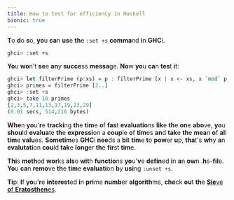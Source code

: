 ```yaml
---
title: How to test for efficiency in Haskell
bionic: true
---
```


**T**o **d**o **s**o, **yo**u **ca**n **us**e **th**e `:set +s` **comma**nd **i**n **GHC**i.

```bash
ghci> :set +s
```

**Yo**u **wo**n't **se**e **an**y **succe**ss **messa**ge. **No**w **yo**u **ca**n **tes**t **i**t:

```haskell
ghci> let filterPrime (p:xs) = p : filterPrime [x | x <- xs, x `mod` p /= 0]
ghci> primes = filterPrime [2..]
ghci> :set +s
ghci> take 10 primes
[2,3,5,7,11,13,17,19,23,29]
(0.01 secs, 514,216 bytes)
```

**Whe**n **yo**u'**r**e **tracki**ng **th**e **tim**e **o**f **fas**t **evaluatio**ns **lik**e **th**e **on**e **abo**ve, **yo**u **shou**ld **evalua**te **th**e **expressi**on a **coup**le **o**f **tim**es **an**d **tak**e **th**e **mea**n **o**f **al**l **tim**e **valu**es. **Sometim**es **GHC**i **nee**ds a **bi**t **tim**e **t**o **pow**er **u**p, **tha**t's **wh**y **a**n **evalutati**on **cou**ld **tak**e **long**er **th**e **fir**st **tim**e.

**Thi**s **meth**od **wor**ks **als**o **wit**h **functio**ns **yo**u'**v**e **defin**ed **i**n **a**n **ow**n .**h**s-**fil**e. **Yo**u **ca**n **remo**ve **th**e **tim**e **evaluati**on **b**y **usi**ng `:unset +s`.

**Ti**p: **I**f **yo**u'**r**e **interest**ed **i**n **pri**me **numb**er **algorith**ms, **che**ck **ou**t **th**e [**Sie**ve **o**f **Eratosthen**es](https://en.wikipedia.org/wiki/Sieve_of_Eratosthenes).
